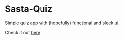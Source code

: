 # Sasta-Quiz

Simple quiz app with (hopefully) functional and sleek ui.

Check it out [here](https://lorda2117.github.io/sasta-quiz/)
